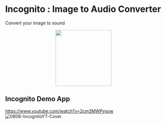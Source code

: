 # Incognito : Image to Audio Converter
Convert your image to sound

<div align="center">
  <img src="https://github.com/user-attachments/assets/09ef1ec2-6484-4f33-91fb-1071425a74c5" width=180/>
</div>

## Incognito Demo App
https://www.youtube.com/watch?v=2cm3MWPysow
![0806-IncognitoYT-Cover](https://github.com/user-attachments/assets/0c01795a-0616-437b-927d-7a36e5ab146a)
